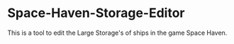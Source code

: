 # Space-Haven-Storage-Editor
This is a tool to edit the Large Storage's of ships in the game Space Haven.
